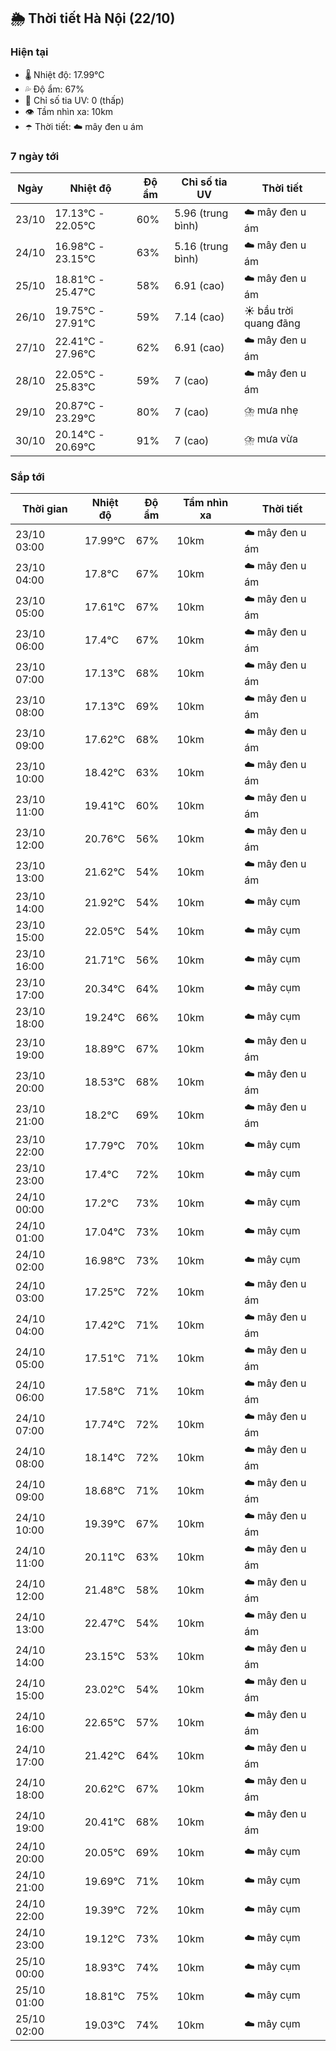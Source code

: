 ## 🌦️ Thời tiết Hà Nội (22/10)

### Hiện tại

- 🌡️ Nhiệt độ: 17.99℃
- 💦 Độ ẩm: 67%
- 🌟 Chỉ số tia UV: 0 (thấp)
- 👁️ Tầm nhìn xa: 10km
- ☂️ Thời tiết: ☁️ mây đen u ám

### 7 ngày tới

| Ngày | Nhiệt độ | Độ ẩm | Chỉ số tia UV | Thời tiết |
| --- | --- | --- | --- | --- |
| 23/10 | 17.13℃ - 22.05℃ | 60% | 5.96 (trung bình) | ☁️ mây đen u ám |
| 24/10 | 16.98℃ - 23.15℃ | 63% | 5.16 (trung bình) | ☁️ mây đen u ám |
| 25/10 | 18.81℃ - 25.47℃ | 58% | 6.91 (cao) | ☁️ mây đen u ám |
| 26/10 | 19.75℃ - 27.91℃ | 59% | 7.14 (cao) | ☀️ bầu trời quang đãng |
| 27/10 | 22.41℃ - 27.96℃ | 62% | 6.91 (cao) | ☁️ mây đen u ám |
| 28/10 | 22.05℃ - 25.83℃ | 59% | 7 (cao) | ☁️ mây đen u ám |
| 29/10 | 20.87℃ - 23.29℃ | 80% | 7 (cao) | ⛈️ mưa nhẹ |
| 30/10 | 20.14℃ - 20.69℃ | 91% | 7 (cao) | ⛈️ mưa vừa |

### Sắp tới

| Thời gian | Nhiệt độ | Độ ẩm | Tầm nhìn xa | Thời tiết |
| --- | --- | --- | --- | --- |
| 23/10 03:00 | 17.99℃ | 67% | 10km | ☁️ mây đen u ám |
| 23/10 04:00 | 17.8℃ | 67% | 10km | ☁️ mây đen u ám |
| 23/10 05:00 | 17.61℃ | 67% | 10km | ☁️ mây đen u ám |
| 23/10 06:00 | 17.4℃ | 67% | 10km | ☁️ mây đen u ám |
| 23/10 07:00 | 17.13℃ | 68% | 10km | ☁️ mây đen u ám |
| 23/10 08:00 | 17.13℃ | 69% | 10km | ☁️ mây đen u ám |
| 23/10 09:00 | 17.62℃ | 68% | 10km | ☁️ mây đen u ám |
| 23/10 10:00 | 18.42℃ | 63% | 10km | ☁️ mây đen u ám |
| 23/10 11:00 | 19.41℃ | 60% | 10km | ☁️ mây đen u ám |
| 23/10 12:00 | 20.76℃ | 56% | 10km | ☁️ mây đen u ám |
| 23/10 13:00 | 21.62℃ | 54% | 10km | ☁️ mây đen u ám |
| 23/10 14:00 | 21.92℃ | 54% | 10km | ☁️ mây cụm |
| 23/10 15:00 | 22.05℃ | 54% | 10km | ☁️ mây cụm |
| 23/10 16:00 | 21.71℃ | 56% | 10km | ☁️ mây cụm |
| 23/10 17:00 | 20.34℃ | 64% | 10km | ☁️ mây cụm |
| 23/10 18:00 | 19.24℃ | 66% | 10km | ☁️ mây cụm |
| 23/10 19:00 | 18.89℃ | 67% | 10km | ☁️ mây đen u ám |
| 23/10 20:00 | 18.53℃ | 68% | 10km | ☁️ mây đen u ám |
| 23/10 21:00 | 18.2℃ | 69% | 10km | ☁️ mây đen u ám |
| 23/10 22:00 | 17.79℃ | 70% | 10km | ☁️ mây cụm |
| 23/10 23:00 | 17.4℃ | 72% | 10km | ☁️ mây cụm |
| 24/10 00:00 | 17.2℃ | 73% | 10km | ☁️ mây cụm |
| 24/10 01:00 | 17.04℃ | 73% | 10km | ☁️ mây cụm |
| 24/10 02:00 | 16.98℃ | 73% | 10km | ☁️ mây cụm |
| 24/10 03:00 | 17.25℃ | 72% | 10km | ☁️ mây đen u ám |
| 24/10 04:00 | 17.42℃ | 71% | 10km | ☁️ mây đen u ám |
| 24/10 05:00 | 17.51℃ | 71% | 10km | ☁️ mây đen u ám |
| 24/10 06:00 | 17.58℃ | 71% | 10km | ☁️ mây đen u ám |
| 24/10 07:00 | 17.74℃ | 72% | 10km | ☁️ mây đen u ám |
| 24/10 08:00 | 18.14℃ | 72% | 10km | ☁️ mây đen u ám |
| 24/10 09:00 | 18.68℃ | 71% | 10km | ☁️ mây đen u ám |
| 24/10 10:00 | 19.39℃ | 67% | 10km | ☁️ mây đen u ám |
| 24/10 11:00 | 20.11℃ | 63% | 10km | ☁️ mây đen u ám |
| 24/10 12:00 | 21.48℃ | 58% | 10km | ☁️ mây đen u ám |
| 24/10 13:00 | 22.47℃ | 54% | 10km | ☁️ mây đen u ám |
| 24/10 14:00 | 23.15℃ | 53% | 10km | ☁️ mây đen u ám |
| 24/10 15:00 | 23.02℃ | 54% | 10km | ☁️ mây đen u ám |
| 24/10 16:00 | 22.65℃ | 57% | 10km | ☁️ mây đen u ám |
| 24/10 17:00 | 21.42℃ | 64% | 10km | ☁️ mây đen u ám |
| 24/10 18:00 | 20.62℃ | 67% | 10km | ☁️ mây đen u ám |
| 24/10 19:00 | 20.41℃ | 68% | 10km | ☁️ mây đen u ám |
| 24/10 20:00 | 20.05℃ | 69% | 10km | ☁️ mây cụm |
| 24/10 21:00 | 19.69℃ | 71% | 10km | ☁️ mây cụm |
| 24/10 22:00 | 19.39℃ | 72% | 10km | ☁️ mây cụm |
| 24/10 23:00 | 19.12℃ | 73% | 10km | ☁️ mây cụm |
| 25/10 00:00 | 18.93℃ | 74% | 10km | ☁️ mây cụm |
| 25/10 01:00 | 18.81℃ | 75% | 10km | ☁️ mây cụm |
| 25/10 02:00 | 19.03℃ | 74% | 10km | ☁️ mây cụm |
